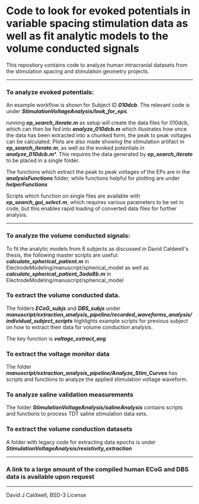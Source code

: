 # Code to look for evoked potentials in variable spacing stimulation data as well as fit analytic models to the volume conducted signals

This repository contains code to analyze human intracranial datasets from the stimulation spacing and stimulation geometry projects.

---

### To analyze evoked potentials:

An example workflow is shown for Subject ID ***010dcb***. The relevant code is under ***StimulationVoltageAnalysis/look_for_eps***.

running ***ep_search_iterate.m*** as setup will create the data files for 010dcb, which can then be fed into ***analyze_010dcb.m*** which illustrates how once the data has been extracted into a chunked form, the peak to peak voltages can be calculated. Plots are also made showing the stimulation artifact in ***ep_search_iterate.m***, as well as the evoked potentials in ***analyze_010dcb.m****. This requires the data generated by ***ep_search_iterate*** to be placed in a single folder.  

The functions which extract the peak to peak voltages of the EPs are in the ***analysisFunctions*** folder, while functions helpful for plotting are under ***helperFunctions***

Scripts which function on single files are available with ***ep_search_gui_select.m***, which requires various parameters to be set in code, but this enables rapid loading of converted data files for further analysis.

---

### To analyze the volume conducted signals:

To fit the analytic models from 8 subjects as discussed in David Caldwell's thesis, the following master scripts are useful:  ***calculate_spherical_patient.m*** in ElectrodeModeling/manuscript/spherical_model as well as
***calculate_spherical_patient_3ada8b.m*** in ElectrodeModeling/manuscript/spherical_model

### To extract the volume conducted data.

The folders ***ECoG_subjs*** and ***DBS_subjs*** under ***manuscript/extraction_analysis_pipeline/recorded_waveforms_analysis/individual_subject_scripts*** highlights example scripts for previous subject on how to extract their data for volume conduction analysis.

The key function is ***voltage_extract_avg***

### To extract the voltage monitor data

The folder ***manuscript/extraction_analysis_pipeline/Analyze_Stim_Curves*** has scripts and functions to analyze the applied stimulation voltage waveform.


### To analyze saline validation measurements

The folder ***StimulationVoltageAnalysis/salineAnalysis*** contains scripts and functions to process TDT saline stimulation data sets.

### To extract the volume conduction datasets

A folder with legacy code for extracting data epochs is under ***StimulationVoltageAnalysis/resistivity_extraction***

---
### A link to a large amount of the compiled human ECoG and DBS data is available upon request
---

David J Caldwell, BSD-3 License
